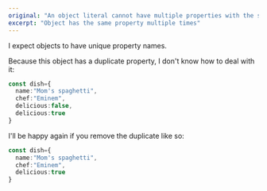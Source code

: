 ```yaml
---
original: "An object literal cannot have multiple properties with the same name."
excerpt: "Object has the same property multiple times"
---
```


I expect objects to have unique property names.

Because this object has a duplicate property, I don't know how to deal with it:

```ts
const dish={
  name:"Mom's spaghetti",
  chef:"Eminem",
  delicious:false,
  delicious:true
}
```

I'll be happy again if you remove the duplicate like so:

```ts
const dish={
  name:"Mom's spaghetti",
  chef:"Eminem",
  delicious:true
}
```

